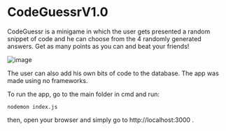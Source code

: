 # CodeGuessrV1.0

CodeGuessr is a minigame in which the user gets presented a random snippet of code and he can choose from the 4 randomly generated answers. 
Get as many points as you can and beat your friends!

![image](https://user-images.githubusercontent.com/79642366/118382543-56a6ec00-b5ff-11eb-8720-e67f9bf62f55.png)

The user can also add his own bits of code to the database.
The app was made using no frameworks.

To run the app, go to the main folder in cmd and run:
```
nodemon index.js
```
then, open your browser and simply go to http://localhost:3000 .





